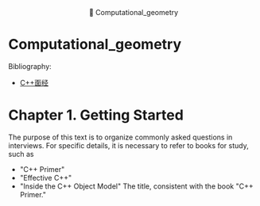 <div align="center">
📖 Computational_geometry
</div> 

# Computational_geometry 

Bibliography: 
- [C++面经](https://zhuanlan.zhihu.com/p/675399586)
  
# Chapter 1. Getting Started
The purpose of this text is to organize commonly asked questions in interviews. For specific details, it is necessary to refer to books for study, such as 
- "C++ Primer"
- "Effective C++"
- "Inside the C++ Object Model"
The title, consistent with the book "C++ Primer."

  

